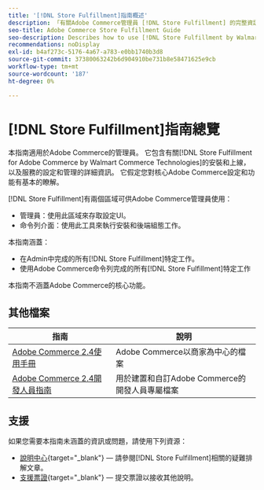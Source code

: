 ```yaml
---
title: '[!DNL Store Fulfillment]指南概述'
description: 「有關Adobe Commerce管理員 [!DNL Store Fulfillment] 的完整資訊，包括安裝和上線。」
seo-title: Adobe Commerce Store Fulfillment Guide
seo-description: Describes how to use [!DNL Store Fulfillment by Walmart Commerce Technologies] services with Adobe Commerce.
recommendations: noDisplay
exl-id: b4af273c-5176-4a67-a783-e0bb1740b3d8
source-git-commit: 37380063242b6d904910be731b8e58471625e9cb
workflow-type: tm+mt
source-wordcount: '187'
ht-degree: 0%

---
```


# [!DNL Store Fulfillment]指南總覽

本指南適用於Adobe Commerce的管理員。 它包含有關[!DNL Store Fulfillment for Adobe Commerce by Walmart Commerce Technologies]的安裝和上線，以及服務的設定和管理的詳細資訊。 它假定您對核心Adobe Commerce設定和功能有基本的瞭解。

[!DNL Store Fulfillment]有兩個區域可供Adobe Commerce管理員使用：

* 管理員：使用此區域來存取設定UI。
* 命令列介面：使用此工具來執行安裝和後端組態工作。

本指南涵蓋：

* 在Admin中完成的所有[!DNL Store Fulfillment]特定工作。
* 使用Adobe Commerce命令列完成的所有[!DNL Store Fulfillment]特定工作

本指南不涵蓋Adobe Commerce的核心功能。

## 其他檔案

| 指南 | 說明 |
|-----------------------------------------------------------------------|----------------------------------------------------------------------------|
| [Adobe Commerce 2.4使用手冊](https://experienceleague.adobe.com/en/docs/commerce-admin/user-guides/home) | Adobe Commerce以商家為中心的檔案 |
| [Adobe Commerce 2.4開發人員指南](https://developer.adobe.com/commerce/docs/) | 用於建置和自訂Adobe Commerce的開發人員專屬檔案 |

## 支援

如果您需要本指南未涵蓋的資訊或問題，請使用下列資源：

* [說明中心](https://experienceleague.adobe.com/docs/commerce-knowledge-base/kb/help-center-guide/magento-help-center-user-guide.html#submit-ticket){target="_blank"} — 請參閱[!DNL Store Fulfillment]相關的疑難排解文章。
* [支援票證](https://experienceleague.adobe.com/docs/commerce-knowledge-base/kb/help-center-guide/magento-help-center-user-guide.html#submit-ticket){target="_blank"} — 提交票證以接收其他說明。
